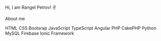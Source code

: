 Hi, I am Rangel Petrov! ✌

About me

HTML
CSS
Bootsrap
JavaScript
TypeScript
Angular
PHP
CakePHP
Python
MySQL
Firebase
Ionic Framework
